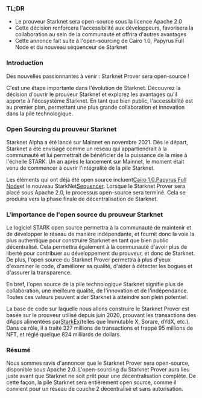 ### TL;DR

* Le prouveur Starknet sera open-source sous la licence Apache 2.0
* Cette décision renforcera l'accessibilité aux développeurs, favorisera la collaboration au sein de la communauté et offrira d'autres avantages
* Cette annonce fait suite à l'open-sourcing de Cairo 1.0, Papyrus Full Node et du nouveau séquenceur de Starknet

### Introduction

Des nouvelles passionnantes à venir : Starknet Prover sera open-source !

C'est une étape importante dans l'évolution de Starknet. Découvrez la décision d'ouvrir le prouveur Starknet et explorez les avantages qu'il apporte à l'écosystème Starknet. En tant que bien public, l'accessibilité est au premier plan, permettant une plus grande collaboration et innovation dans la pile technologique.

### Open Sourcing du prouveur Starknet

Starknet Alpha a été lancé sur Mainnet en novembre 2021. Dès le départ, Starknet a été envisagé comme un réseau qui appartiendrait à la communauté et lui permettrait de bénéficier de la puissance de la mise à l'échelle STARK. Un an après le lancement sur Mainnet, le moment était venu de commencer à ouvrir l'intégralité de la pile Starknet.

Les éléments qui ont déjà été open source incluent[Cairo 1.0](https://medium.com/starkware/open-sourcing-cairo-1-0-b3100a664bb0),[Papyrus Full Node](https://medium.com/starkware/papyrus-an-open-source-starknet-full-node-396f7cd90202)et le nouveau StarkNet[Sequencer](https://starkware.medium.com/starknets-new-sequencer-339e63845003). Lorsque le Starknet Prover sera placé sous Apache 2.0, le processus open-source sera terminé. Cela se produira vers la phase finale de décentralisation de Starknet.

### L'importance de l'open source du prouveur Starknet

Le logiciel STARK open source permettra à la communauté de maintenir et de développer le réseau de manière indépendante, et fournit donc la voie la plus authentique pour construire Starknet en tant que bien public décentralisé. Cela permettra également à la communauté d'avoir plus de liberté pour contribuer au développement du prouveur, et donc de Starknet. De plus, l'open source du Starknet Prover permettra à plus d'yeux d'examiner le code, d'améliorer sa qualité, d'aider à détecter les bogues et d'assurer la transparence.

En bref, l'open source de la pile technologique Starknet signifie plus de collaboration, une meilleure qualité, de l'innovation et de l'indépendance. Toutes ces valeurs peuvent aider Starknet à atteindre son plein potentiel.

La base de code sur laquelle nous allons construire le Starknet Prover est basée sur le prouveur utilisé depuis juin 2020, prouvant les transactions des dApps alimentées par[StarkEx](https://medium.com/starkware/starks-starkex-and-starknet-9a426680745a)(telles que Immutable X, Sorare, dYdX, etc.). Dans ce rôle, il a traité 327 millions de transactions et frappé 95 millions de NFT, et réglé quelque 824 milliards de dollars.

### Résumé

Nous sommes ravis d'annoncer que le Starknet Prover sera open-source, disponible sous Apache 2.0. L'open-sourcing du Starknet Prover aura lieu juste avant que Starknet ne soit prêt pour une décentralisation complète. De cette façon, la pile Starknet sera entièrement open source, comme il convient pour un réseau de couche 2 décentralisé et sans autorisation.
